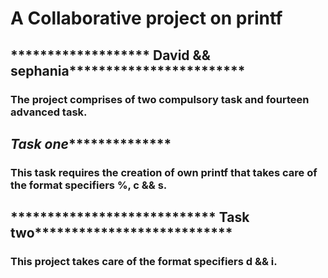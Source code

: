 # A Collaborative project on printf
## ******************* David && sephania************************
### The project comprises of two compulsory task and fourteen advanced task.
## *********************Task one***********************************
### This task requires the creation of own printf that takes care of the format specifiers %, c && s.
## **************************** Task two***************************
### This project takes care of the format specifiers d && i.
